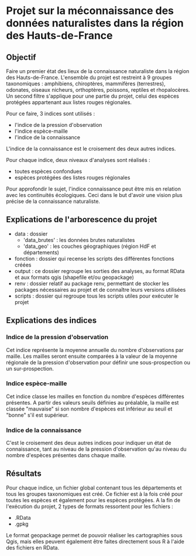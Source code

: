 # Projet sur la méconnaissance des données naturalistes dans la région des Hauts-de-France

## Objectif
Faire un premier état des lieux de la connaissance naturaliste dans la région des Hauts-de-France. L'ensemble du projet est restreint à 9 groupes taxonomiques : amphibiens, chiroptères, mammifères (terrestres), odonates, oiseaux nicheurs, orthoptères, poissons, reptiles et rhopalocères. Un second filtre s'applique pour une partie du projet, celui des espèces protégées appartenant aux listes rouges régionales. 

Pour ce faire, 3 indices sont utilisés :
- l'indice de la pression d'observation
- l'indice espèce-maille
- l'indice de la connaissance

L'indice de la connaissance est le croisement des deux autres indices.

Pour chaque indice, deux niveaux d'analyses sont réalisés : 
- toutes espèces confondues
- espèces protégées des listes rouges régionales 

Pour approfondir le sujet, l'indice connaissance peut être mis en relation avec les continuités écologiques. Ceci dans le but d'avoir une vision plus précise de la connaissance naturaliste. 

## Explications de l'arborescence du projet
- data : dossier
    - 'data_brutes' : les données brutes naturalistes
    - 'data_geo' : les couches géographiques (région HdF et départements)
- fonction : dossier qui recense les scripts des différentes fonctions créées
- output : ce dossier regroupe les sorties des analyses, au format RData et aux formats qgis (shapefile et/ou geopackage)
- renv : dossier relatif au package renv, permettant de stocker les packages nécessaires au projet et de connaître leurs versions utilisées
- scripts : dossier qui regroupe tous les scripts utiles pour exécuter le projet


## Explications des indices
### Indice de la pression d'observation
Cet indice représente la moyenne annuelle du nombre d'observations par maille. Les mailles seront ensuite comparées à la valeur de la moyenne régionale de la pression d'observation pour définir une sous-prospection ou un sur-prospection.  

### Indice espèce-maille
Cet indice classe les mailles en fonction du nombre d'espèces différentes présentes. A partir des valeurs seuils définies au préalable, la maille est classée "mauvaise" si son nombre d'espèces est inférieur au seuil et "bonne" s'il est supérieur. 

### Indice de la connaissance
C'est le croisement des deux autres indices pour indiquer un état de connaissance, tant au niveau de la pression d'observation qu'au niveau du nombre d'espèces présentes dans chaque maille. 


## Résultats
Pour chaque indice, un fichier global contenant tous les départements et tous les groupes taxonomiques est créé. Ce fichier est à la fois créé pour toutes les espèces et également pour les espèces protégées. 
A la fin de l'exécution du projet, 2 types de formats ressortent pour les fichiers : 
- .RData
- .gpkg

Le format geopackage permet de pouvoir réaliser les cartographies sous Qgis, mais elles peuvent également être faites directement sous R à l'aide des fichiers en RData. 